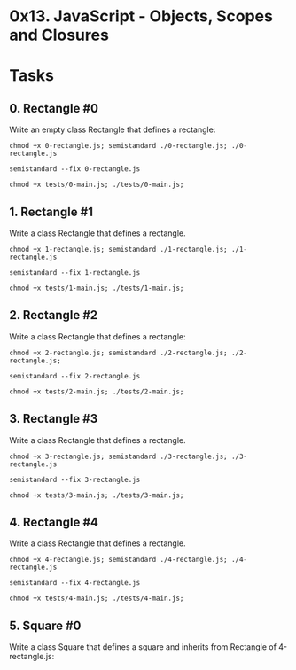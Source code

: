 # 0x13. JavaScript - Objects, Scopes and Closures

# Tasks
## 0. Rectangle #0 
Write an empty class Rectangle that defines a rectangle:

`chmod +x 0-rectangle.js; semistandard ./0-rectangle.js; ./0-rectangle.js`

`semistandard --fix 0-rectangle.js`

`chmod +x tests/0-main.js; ./tests/0-main.js;`

## 1. Rectangle #1
Write a class Rectangle that defines a rectangle.

`chmod +x 1-rectangle.js; semistandard ./1-rectangle.js; ./1-rectangle.js`

`semistandard --fix 1-rectangle.js`

`chmod +x tests/1-main.js; ./tests/1-main.js;`


## 2. Rectangle #2
Write a class Rectangle that defines a rectangle:

`chmod +x 2-rectangle.js; semistandard ./2-rectangle.js; ./2-rectangle.js;`

`semistandard --fix 2-rectangle.js`

`chmod +x tests/2-main.js; ./tests/2-main.js;`

## 3. Rectangle #3
Write a class Rectangle that defines a rectangle.

`chmod +x 3-rectangle.js; semistandard ./3-rectangle.js; ./3-rectangle.js`

`semistandard --fix 3-rectangle.js`

`chmod +x tests/3-main.js; ./tests/3-main.js;`

## 4. Rectangle #4
Write a class Rectangle that defines a rectangle.

`chmod +x 4-rectangle.js; semistandard ./4-rectangle.js; ./4-rectangle.js`

`semistandard --fix 4-rectangle.js`

`chmod +x tests/4-main.js; ./tests/4-main.js;`

## 5. Square #0
Write a class Square that defines a square and inherits from Rectangle of 4-rectangle.js:

